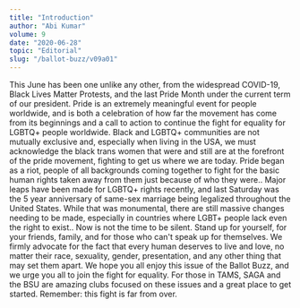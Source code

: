 ```yaml
---
title: "Introduction"
author: "Abi Kumar"
volume: 9
date: "2020-06-28"
topic: "Editorial"
slug: "/ballot-buzz/v09a01"
---
```


This June has been one unlike any other, from the widespread COVID-19, Black Lives Matter Protests, and the last Pride Month under the current term of our president. Pride is an extremely meaningful event for people worldwide, and is both a celebration of how far the movement has come from its beginnings and a call to action to continue the fight for equality for LGBTQ+ people worldwide. Black and LGBTQ+ communities are not mutually exclusive and, especially when living in the USA, we must acknowledge the black trans women that were and still are at the forefront of the pride movement, fighting to get us where we are today. Pride began as a riot, people of all backgrounds coming together to fight for the basic human rights taken away from them just because of who they were.. Major leaps have been made for LGBTQ+ rights recently, and last Saturday was the 5 year anniversary of same-sex marriage being legalized throughout the United States. While that was monumental, there are still massive changes needing to be made, especially in countries where LGBT+ people lack even the right to exist.. Now is not the time to be silent. Stand up for yourself, for your friends, family, and for those who can't speak up for themselves. We firmly advocate for the fact that every human deserves to live and love, no matter their race, sexuality, gender, presentation, and any other thing that may set them apart. We hope you all enjoy this issue of the Ballot Buzz, and we urge you all to join the fight for equality. For those in TAMS, SAGA and the BSU are amazing clubs focused on these issues and a great place to get started. Remember: this fight is far from over.